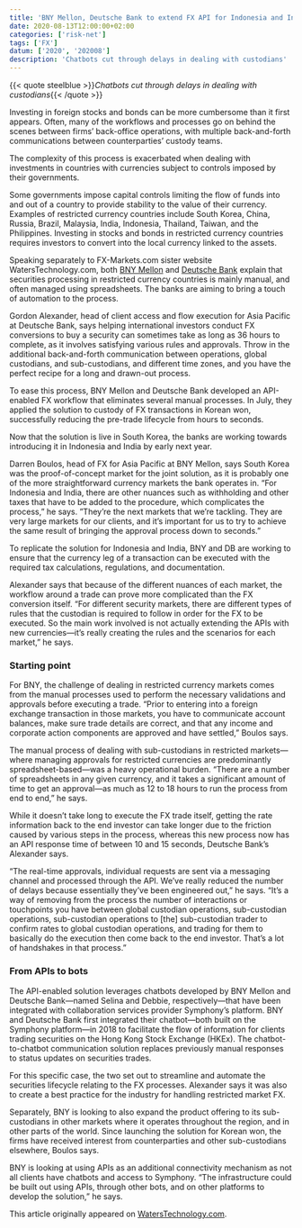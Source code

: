 ```yaml
---
title: 'BNY Mellon, Deutsche Bank to extend FX API for Indonesia and India'
date: 2020-08-13T12:00:00+02:00
categories: ['risk-net']
tags: ['FX']
datum: ['2020', '202008']
description: 'Chatbots cut through delays in dealing with custodians'
---
```


{{< quote steelblue >}}_Chatbots cut through delays in dealing with custodians_{{< /quote >}}

Investing in foreign stocks and bonds can be more cumbersome than it first appears. Often, many of the workflows and processes go on behind the scenes between firms’ back-office operations, with multiple back-and-forth communications between counterparties’ custody teams.

The complexity of this process is exacerbated when dealing with investments in countries with currencies subject to controls imposed by their governments.

Some governments impose capital controls limiting the flow of funds into and out of a country to provide stability to the value of their currency. Examples of restricted currency countries include South Korea, China, Russia, Brazil, Malaysia, India, Indonesia, Thailand, Taiwan, and the Philippines. Investing in stocks and bonds in restricted currency countries requires investors to convert into the local currency linked to the assets.

Speaking separately to FX-Markets.com sister website WatersTechnology.com, both [BNY Mellon](https://www.waterstechnology.com/organisations/bny-mellon) and [Deutsche Bank](https://www.waterstechnology.com/organisations/deutsche-bank) explain that securities processing in restricted currency countries is mainly manual, and often managed using spreadsheets. The banks are aiming to bring a touch of automation to the process.

Gordon Alexander, head of client access and flow execution for Asia Pacific at Deutsche Bank, says helping international investors conduct FX conversions to buy a security can sometimes take as long as 36 hours to complete, as it involves satisfying various rules and approvals. Throw in the additional back-and-forth communication between operations, global custodians, and sub-custodians, and different time zones, and you have the perfect recipe for a long and drawn-out process.

To ease this process, BNY Mellon and Deutsche Bank developed an API-enabled FX workflow that eliminates several manual processes. In July, they applied the solution to custody of FX transactions in Korean won, successfully reducing the pre-trade lifecycle from hours to seconds.

Now that the solution is live in South Korea, the banks are working towards introducing it in Indonesia and India by early next year.

Darren Boulos, head of FX for Asia Pacific at BNY Mellon, says South Korea was the proof-of-concept market for the joint solution, as it is probably one of the more straightforward currency markets the bank operates in. “For Indonesia and India, there are other nuances such as withholding and other taxes that have to be added to the procedure, which complicates the process,” he says. ”They’re the next markets that we’re tackling. They are very large markets for our clients, and it’s important for us to try to achieve the same result of bringing the approval process down to seconds.”

To replicate the solution for Indonesia and India, BNY and DB are working to ensure that the currency leg of a transaction can be executed with the required tax calculations, regulations, and documentation.

Alexander says that because of the different nuances of each market, the workflow around a trade can prove more complicated than the FX conversion itself. “For different security markets, there are different types of rules that the custodian is required to follow in order for the FX to be executed. So the main work involved is not actually extending the APIs with new currencies—it’s really creating the rules and the scenarios for each market,” he says.

### Starting point

For BNY, the challenge of dealing in restricted currency markets comes from the manual processes used to perform the necessary validations and approvals before executing a trade. “Prior to entering into a foreign exchange transaction in those markets, you have to communicate account balances, make sure trade details are correct, and that any income and corporate action components are approved and have settled,” Boulos says.

The manual process of dealing with sub-custodians in restricted markets—where managing approvals for restricted currencies are predominantly spreadsheet-based—was a heavy operational burden. “There are a number of spreadsheets in any given currency, and it takes a significant amount of time to get an approval—as much as 12 to 18 hours to run the process from end to end,” he says.

While it doesn’t take long to execute the FX trade itself, getting the rate information back to the end investor can take longer due to the friction caused by various steps in the process, whereas this new process now has an API response time of between 10 and 15 seconds, Deutsche Bank’s Alexander says.

“The real-time approvals, individual requests are sent via a messaging channel and processed through the API. We’ve really reduced the number of delays because essentially they’ve been engineered out,” he says. “It’s a way of removing from the process the number of interactions or touchpoints you have between global custodian operations, sub-custodian operations, sub-custodian operations to [the] sub-custodian trader to confirm rates to global custodian operations, and trading for them to basically do the execution then come back to the end investor. That’s a lot of handshakes in that process.”

### From APIs to bots

The API-enabled solution leverages chatbots developed by BNY Mellon and Deutsche Bank—named Selina and Debbie, respectively—that have been integrated with collaboration services provider Symphony’s platform. BNY and Deutsche Bank first integrated their chatbot—both built on the Symphony platform—in 2018 to facilitate the flow of information for clients trading securities on the Hong Kong Stock Exchange (HKEx). The chatbot-to-chatbot communication solution replaces previously manual responses to status updates on securities trades.

For this specific case, the two set out to streamline and automate the securities lifecycle relating to the FX processes. Alexander says it was also to create a best practice for the industry for handling restricted market FX.

Separately, BNY is looking to also expand the product offering to its sub-custodians in other markets where it operates throughout the region, and in other parts of the world. Since launching the solution for Korean won, the firms have received interest from counterparties and other sub-custodians elsewhere, Boulos says.

BNY is looking at using APIs as an additional connectivity mechanism as not all clients have chatbots and access to Symphony. “The infrastructure could be built out using APIs, through other bots, and on other platforms to develop the solution,” he says.

This article originally appeared on [WatersTechnology.com](https://www.waterstechnology.com/operations/7664921/bny-mellon-deutsche-bank-to-extend-fx-api-for-indonesia-and-india).

